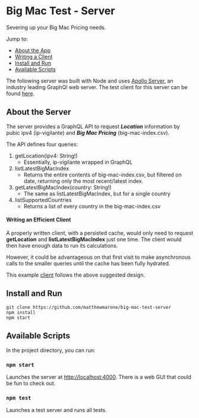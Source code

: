 # Big Mac Test - Server

Severing up your Big Mac Pricing needs.

Jump to:

- [About the App](#about)
- [Writing a Client](#writing-an-efficient-client)
- [Install and Run](#install-and-run)
- [Available Scripts](#available-scripts)

The following server was built with Node and uses [Apollo Server](https://www.apollographql.com/docs/apollo-server/), an industry leading GraphQl web server. The test client for this server can be found [here](https://github.com/matthewmarone/bigmac-client).

## About the Server

The server provides a GraphQL API to request **_Location_** information by pubic ipv4 (ip-vigilante) and **_Big Mac Pricing_** (big-mac-index.csv).

The API defines four queries:

1. getLocation(ipv4: String!)
   - Essentially, ip-vigilante wrapped in GraphQL
2. listLatestBigMacIndex
   - Returns the entire contents of big-mac-index.csv, but filtered on date, returning only the most recent/latest index.
3. getLatestBigMacIndex(country: String!)
   - The same as listLatestBigMacIndex, but for a single country
4. listSupportedCountries
   - Returns a list of every country in the big-mac-index.csv

#### Writing an Efficient Client

A properly written client, with a persisted cache, would only need to request **getLocation** and **listLatestBigMacIndex** just one time. The client would then have enough data to run its calculations.

However, it could be advantageous on that first visit to make asynchronous calls to the smaller queries until the cache has been fully hydrated.

This example [client](https://github.com/matthewmarone/bigmac-client) follows the above suggested design.

## Install and Run

```
git clone https://github.com/matthewmarone/big-mac-test-server
npm install
npm start
```

## Available Scripts

In the project directory, you can run:

### `npm start`

Launches the server at [http://localhost:4000](http://localhost:4000). There is a web GUI that could be fun to check out.

### `npm test`

Launches a test server and runs all tests.

